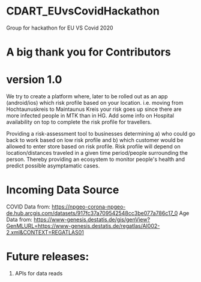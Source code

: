 # CDART_EUvsCovidHackathon
Group for hackathon for EU VS Covid 2020


# A big thank you for Contributors 
# version 1.0

We try to create a platform where, later to be rolled out as an app (android/ios) which risk profile based on your location. i.e. moving from Hochtaunuskreis to Maintaunus Kreis your risk goes up since there are more infected people in MTK than in HG. Add some info on Hospital availability on top to complete the risk profile for travellers. 

Providing a risk-assessment tool to businesses determining
a) who could go back to work based on low risk profile and 
b) which customer would be allowed to enter store based on risk profile. 
Risk profile will depend on location/distances traveled in a given time period/people surrounding the person. Thereby providing an ecosystem to monitor people's health and predict possible asymptamatic cases.

# Incoming Data Source
COVID Data from: https://npgeo-corona-npgeo-de.hub.arcgis.com/datasets/917fc37a709542548cc3be077a786c17_0
Age Data from: https://www-genesis.destatis.de/gis/genView?GenMLURL=https://www-genesis.destatis.de/regatlas/AI002-2.xml&CONTEXT=REGATLAS01

# Future releases:
1. APIs for data reads
